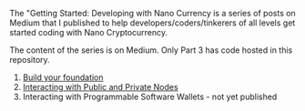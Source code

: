 The "Getting Started: Developing with Nano Currency is a series of posts on Medium that I published to help developers/coders/tinkerers of all levels get started coding with Nano Cryptocurrency.

The content of the series is on Medium. Only Part 3 has code hosted in this repository.

1. [Build your foundation](https://medium.com/nanocurrency/getting-started-developing-with-nano-currency-part-1-build-your-foundation-cec2013657e1)
2. [Interacting with Public and Private Nodes](https://somenano.medium.com/getting-started-developing-with-nano-currency-part-2-interacting-with-public-and-private-nano-adb98ef57fbf)
3. Interacting with Programmable Software Wallets - not yet published